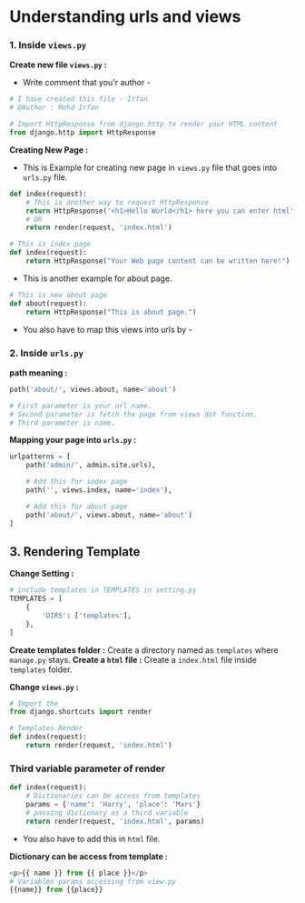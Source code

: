 # Understanding urls and views

### 1. Inside `views.py`

__Create new file `views.py` :__

- Write comment that you'r author -

```py
# I have created this file - Irfan
# @Author : Mohd Irfan
```

```py
# Import HttpResponse from django.http to render your HTML content
from django.http import HttpResponse
```

__Creating New Page :__

- This is Example for creating new page in `views.py` file that goes into `urls.py` file.

```py
def index(request):
    # This is another way to request HttpResponse
    return HttpResponse('<h1>Hello World</h1> here you can enter html')
    # OR
    return render(request, 'index.html')
```

```py
# This is index page
def index(request):
    return HttpResponse("Your Web page content can be written here!")
```

- This is another example for about page.

```py
# This is new about page
def about(request):
    return HttpResponse("This is about page.")
```

- You also have to map this views into urls by -

### 2. Inside `urls.py`

__path meaning :__

```py
path('about/', views.about, name='about')

# First parameter is your url name.
# Second parameter is fetch the page from views dot function.
# Third parameter is name.
```

__Mapping your page into `urls.py` :__

```py
urlpatterns = [
    path('admin/', admin.site.urls),

    # Add this for index page
    path('', views.index, name='index'),

    # Add this for about page
    path('about/', views.about, name='about')
]
```

## 3. Rendering Template

__Change Setting :__

```py
# include templates in TEMPLATES in setting.py
TEMPLATES = [
    {
        'DIRS': ['templates'],
    },
]
```

__Create templates folder :__ Create a directory named as `templates` where `manage.py` stays.
__Create a `html` file :__ Create a `index.html` file inside `templates` folder.

__Change `views.py` :__

```py
# Import the
from django.shortcuts import render

# Templates Render
def index(request):
    return render(request, 'index.html')
```

### Third variable parameter of render

```py
def index(request):
    # Dictionaries can be access from templates
    params = {'name': 'Harry', 'place': 'Mars'}
    # passing dictionary as a third variable
    return render(request, 'index.html', params)
```

- You also have to add this in `html` file.

__Dictionary can be access from template :__

```py
<p>{{ name }} from {{ place }}</p>
# Variables params accessing from view.py
{{name}} from {{place}}
```
